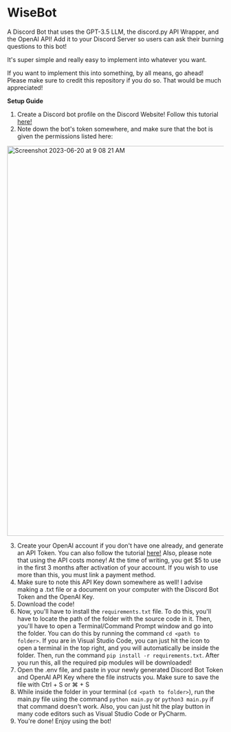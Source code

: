 # WiseBot
 A Discord Bot that uses the GPT-3.5 LLM, the discord.py API Wrapper, and the OpenAI API! Add it to your Discord Server so users can ask their burning questions to this bot!

 It's super simple and really easy to implement into whatever you want.

 If you want to implement this into something, by all means, go ahead! Please make sure to credit this repository if you do so. That would be much appreciated!

 **Setup Guide**

 1. Create a Discord bot profile on the Discord Website! Follow this tutorial [here!](https://www.youtube.com/watch?v=ibtXXoMxaho)
 2. Note down the bot's token somewhere, and make sure that the bot is given the permissions listed here:
<img width="907" alt="Screenshot 2023-06-20 at 9 08 21 AM" src="https://github.com/aidenpinto14/WiseBot/assets/119895317/ac2f8d54-25f5-4f3c-b3a1-86864949e6d5">


 
 3. Create your OpenAI account if you don't have one already, and generate an API Token. You can also follow the tutorial [here!](https://www.youtube.com/watch?v=nafDyRsVnXU) Also, please note that using the API costs money! At the time of writing, you get $5 to use in the first 3 months after activation of your account. If you wish to use more than this, you must link a payment method.
 4. Make sure to note this API Key down somewhere as well! I advise making a .txt file or a document on your computer with the Discord Bot Token and the OpenAI Key.
 5. Download the code!
 6. Now, you'll have to install the ```requirements.txt``` file. To do this, you'll have to locate the path of the folder with the source code in it. Then, you'll have to open a Terminal/Command Prompt window and go into the folder. You can do this by running the command ```cd <path to folder>```. If you are in Visual Studio Code, you can just hit the icon to open a terminal in the top right, and you will automatically be inside the folder. Then, run the command ```pip install -r requirements.txt```. After you run this, all the required pip modules will be downloaded!
 7. Open the .env file, and paste in your newly generated Discord Bot Token and OpenAI API Key where the file instructs you. Make sure to save the file with Ctrl + S or ⌘ + S
 8. While inside the folder in your terminal (```cd <path to folder>```), run the main.py file using the command ```python main.py``` or ```python3 main.py``` if that command doesn't work. Also, you can just hit the play button in many code editors such as Visual Studio Code or PyCharm.
 9. You're done! Enjoy using the bot!
